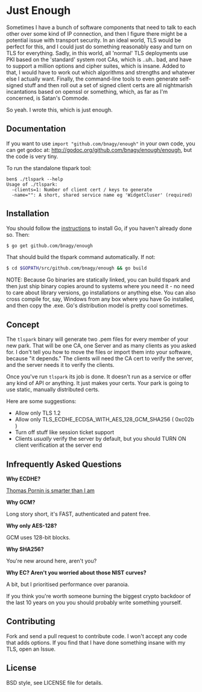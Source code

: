 Just Enough
=======

Sometimes I have a bunch of software components that need to talk to each
other over some kind of IP connection, and then I figure there might be a
potential issue with transport security. In an ideal world, TLS would be
perfect for this, and I could just do something reasonably easy and turn on
TLS for everything. Sadly, in this world, all 'normal' TLS deployments use PKI
based on the 'standard' system root CAs, which is ..uh.. bad, and have to
support a million options and cipher suites, which is insane. Added to that, I
would have to work out which algorithms and strengths and whatever else I
actually want. Finally, the command-line tools to even generate self-signed
stuff and then roll out a set of signed client certs are all nightmarish
incantations based on openssl or something, which, as far as I'm concerned, is
Satan's Commode.

So yeah. I wrote this, which is just enough.

## Documentation

If you want to use `import "github.com/bnagy/enough"` in your own code, you
can get godoc at: http://godoc.org/github.com/bnagy/enough/enough, but the
code is very tiny.

To run the standalone tlspark tool:
```
ben$ ./tlspark --help
Usage of ./tlspark:
  -clients=1: Number of client cert / keys to generate
  -name="": A short, shared service name eg 'WidgetCluser' (required)
  ```

## Installation

You should follow the [instructions](https://golang.org/doc/install) to
install Go, if you haven't already done so. Then:

```bash
$ go get github.com/bnagy/enough
```

That should build the tlspark command automatically. If not:
```bash
$ cd $GOPATH/src/github.com/bnagy/enough && go build
```

NOTE: Because Go binaries are statically linked, you can build tlspark and
then just ship binary copies around to systems where you need it - no need to
care about library versions, go installations or anything else. You can also
cross compile for, say, Windows from any box where you have Go installed, and
then copy the .exe. Go's distribution model is pretty cool sometimes.

## Concept

The `tlspark` binary will generate two .pem files for every member of your new
park. That will be one CA, one Server and as many clients as you asked for. I
don't tell you how to move the files or import them into your software,
because "it depends." The clients will need the CA cert to verify the server,
and the server needs it to verify the clients.

Once you've run `tlspark` its job is done. It doesn't run as a service or
offer any kind of API or anything. It just makes your certs. Your park is
going to use static, manually distributed certs.

Here are some suggestions:

* Allow only TLS 1.2
* Allow only TLS_ECDHE_ECDSA_WITH_AES_128_GCM_SHA256 ( 0xc02b )
* Turn off stuff like session ticket support
* Clients _usually_ verify the server by default, but you should TURN ON client verification at the server end

## Infrequently Asked Questions

__Why ECDHE?__

[Thomas Pornin is smarter than I am](http://security.stackexchange.com/a/27888)

__Why GCM?__

Long story short, it's FAST, authenticated and patent free.

__Why only AES-128?__

GCM uses 128-bit blocks.

__Why SHA256?__

You're new around here, aren't you?

__Why EC? Aren't you worried about those NIST curves?__

A bit, but I prioritised performance over paranoia.

If you think you're worth someone burning the biggest crypto backdoor of the
last 10 years on you you should probably write something yourself.

## Contributing

Fork and send a pull request to contribute code. I won't accept any code that
adds options. If you find that I have done something insane with my TLS, open
an Issue.

## License

BSD style, see LICENSE file for details.
